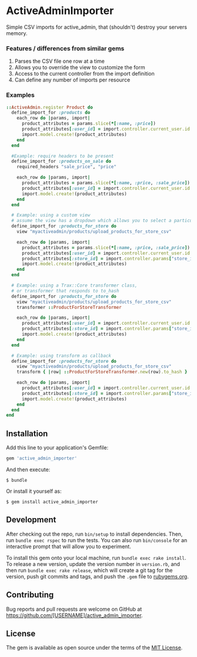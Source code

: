 # ActiveAdminImporter

Simple CSV imports for active_admin, that (shouldn't) destroy your servers memory.

### Features / differences from similar gems
1. Parses the CSV file one row at a time
2. Allows you to override the view to customize the form
3. Access to the current controller from the import definition
4. Can define any number of imports per resource

### Examples

``` ruby
::ActiveAdmin.register Product do
  define_import_for :products do
    each_row do |params, import|
      product_attributes = params.slice(*[:name, :price])
      product_attributes[:user_id] = import.controller.current_user.id
      import.model.create!(product_attributes)
    end
  end

  #Example: require headers to be present
  define_import_for :products_on_sale do
    required_headers "sale_price", "price"

    each_row do |params, import|
      product_attributes = params.slice(*[:name, :price, :sale_price])
      product_attributes[:user_id] = import.controller.current_user.id
      import.model.create!(product_attributes)
    end
  end

  # Example: using a custom view
  # assume the view has a dropdown which allows you to select a particular store during import
  define_import_for :products_for_store do
    view "myactiveadmin/products/upload_products_for_store_csv"

    each_row do |params, import|
      product_attributes = params.slice(*[:name, :price, :sale_price])
      product_attributes[:user_id] = import.controller.current_user.id
      product_attributes[:store_id] = import.controller.params["store_id"]
      import.model.create!(product_attributes)
    end
  end

  # Example: using a Trax::Core transformer class,
  # or transformer that responds to to_hash
  define_import_for :products_for_store do
    view "myactiveadmin/products/upload_products_for_store_csv"
    transformer ::ProductForStoreTransformer

    each_row do |params, import|
      product_attributes[:user_id] = import.controller.current_user.id
      product_attributes[:store_id] = import.controller.params["store_id"]
      import.model.create!(product_attributes)
    end
  end

  # Example: using transform as callback
  define_import_for :products_for_store do
    view "myactiveadmin/products/upload_products_for_store_csv"
    transform { |row| ::ProductForStoreTransformer.new(row).to_hash }

    each_row do |params, import|
      product_attributes[:user_id] = import.controller.current_user.id
      product_attributes[:store_id] = import.controller.params["store_id"]
      import.model.create!(product_attributes)
    end
  end
end
```

## Installation

Add this line to your application's Gemfile:

```ruby
gem 'active_admin_importer'
```

And then execute:

    $ bundle

Or install it yourself as:

    $ gem install active_admin_importer

## Development

After checking out the repo, run `bin/setup` to install dependencies. Then, run `bundle exec rspec` to run the tests. You can also run `bin/console` for an interactive prompt that will allow you to experiment.

To install this gem onto your local machine, run `bundle exec rake install`. To release a new version, update the version number in `version.rb`, and then run `bundle exec rake release`, which will create a git tag for the version, push git commits and tags, and push the `.gem` file to [rubygems.org](https://rubygems.org).

## Contributing

Bug reports and pull requests are welcome on GitHub at https://github.com/[USERNAME]/active_admin_importer.

## License

The gem is available as open source under the terms of the [MIT License](http://opensource.org/licenses/MIT).
